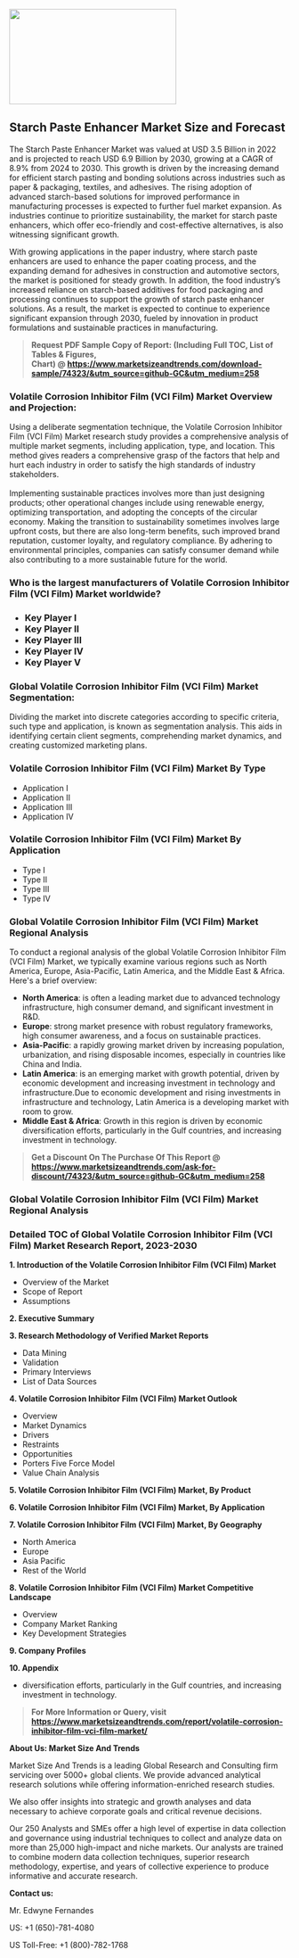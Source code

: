 <p><img class="alignnone size-medium wp-image-20088" src="https://ffe5etoiles.com/wp-content/uploads/2024/12/MST1-300x171.png" alt="" width="300" height="171" /></p><h2>Starch Paste Enhancer Market Size and Forecast</h2><p>The Starch Paste Enhancer Market was valued at USD 3.5 Billion in 2022 and is projected to reach USD 6.9 Billion by 2030, growing at a CAGR of 8.9% from 2024 to 2030. This growth is driven by the increasing demand for efficient starch pasting and bonding solutions across industries such as paper & packaging, textiles, and adhesives. The rising adoption of advanced starch-based solutions for improved performance in manufacturing processes is expected to further fuel market expansion. As industries continue to prioritize sustainability, the market for starch paste enhancers, which offer eco-friendly and cost-effective alternatives, is also witnessing significant growth.</p><p>With growing applications in the paper industry, where starch paste enhancers are used to enhance the paper coating process, and the expanding demand for adhesives in construction and automotive sectors, the market is positioned for steady growth. In addition, the food industry’s increased reliance on starch-based additives for food packaging and processing continues to support the growth of starch paste enhancer solutions. As a result, the market is expected to continue to experience significant expansion through 2030, fueled by innovation in product formulations and sustainable practices in manufacturing.</p></p><blockquote id="" class=""><strong>Request PDF Sample Copy of Report: (Including Full TOC, List of Tables &amp; Figures, Chart)&nbsp;@&nbsp;<strong><a href="https://www.marketsizeandtrends.com/download-sample/74323/&utm_source=github-GC&utm_medium=258" target="_blank">https://www.marketsizeandtrends.com/download-sample/74323/&utm_source=github-GC&utm_medium=258</a></strong></strong></blockquote><h3 id="" class="">Volatile Corrosion Inhibitor Film (VCI Film) Market&nbsp;Overview and Projection:</h3><p id="" class="">Using a deliberate segmentation technique, the Volatile Corrosion Inhibitor Film (VCI Film) Market research study provides a comprehensive analysis of multiple market segments, including application, type, and location. This method gives readers a comprehensive grasp of the factors that help and hurt each industry in order to satisfy the high standards of industry stakeholders. <br /> <br />Implementing sustainable practices involves more than just designing products; other operational changes include using renewable energy, optimizing transportation, and adopting the concepts of the circular economy. Making the transition to sustainability sometimes involves large upfront costs, but there are also long-term benefits, such improved brand reputation, customer loyalty, and regulatory compliance. By adhering to environmental principles, companies can satisfy consumer demand while also contributing to a more sustainable future for the world.</p><h3 id="" class="">Who is the largest manufacturers of&nbsp;Volatile Corrosion Inhibitor Film (VCI Film) Market worldwide?</h3><h3 class=""><p><ul><li>Key Player I </li><li> Key Player II </li><li> Key Player III </li><li> Key Player IV </li><li> Key Player V</li></ul></p></h3><h3 id="" class="">Global&nbsp;Volatile Corrosion Inhibitor Film (VCI Film) Market Segmentation:</h3><p id="" class="">Dividing the market into discrete categories according to specific criteria, such type and application, is known as segmentation analysis. This aids in identifying certain client segments, comprehending market dynamics, and creating customized marketing plans.</p><h3 id="" class="">Volatile Corrosion Inhibitor Film (VCI Film) Market&nbsp;By Type</h3><p><p><ul><li>Application I</li><li> Application II</li><li> Application III</li><li> Application IV</p></li></ul></p></p><h3 id="" class="">Volatile Corrosion Inhibitor Film (VCI Film) Market&nbsp;By Application</h3><p class=""><p><ul><li>Type I</li><li> Type II</li><li> Type III</li><li> Type IV</li></ul></p></p><h3 id="" class="">Global Volatile Corrosion Inhibitor Film (VCI Film) Market Regional Analysis</h3><p id="" class="">To conduct a regional analysis of the global Volatile Corrosion Inhibitor Film (VCI Film) Market, we typically examine various regions such as North America, Europe, Asia-Pacific, Latin America, and the Middle East &amp; Africa. Here's a brief overview:</p><ul><li><strong>North America</strong>: is often a leading market due to advanced technology infrastructure, high consumer demand, and significant investment in R&amp;D.</li><li><strong>Europe</strong>: strong market presence with robust regulatory frameworks, high consumer awareness, and a focus on sustainable practices.</li><li><strong>Asia-Pacific</strong>: a rapidly growing market driven by increasing population, urbanization, and rising disposable incomes, especially in countries like China and India.</li><li><strong>Latin America</strong>: is an emerging market with growth potential, driven by economic development and increasing investment in technology and infrastructure.Due to economic development and rising investments in infrastructure and technology, Latin America is a developing market with room to grow.</li><li><strong>Middle East &amp; Africa</strong>: Growth in this region is driven by economic diversification efforts, particularly in the Gulf countries, and increasing investment in technology.</li></ul><blockquote id="" class=""><strong>Get a Discount On The Purchase Of This Report @ <strong><a href="https://www.marketsizeandtrends.com/ask-for-discount/74323/&utm_source=github-GC&utm_medium=258" target="_blank">https://www.marketsizeandtrends.com/ask-for-discount/74323/&utm_source=github-GC&utm_medium=258</a></strong></strong></blockquote><h3 id="" class="">Global Volatile Corrosion Inhibitor Film (VCI Film) Market Regional Analysis</h3><h3 id="" class="">Detailed TOC of Global Volatile Corrosion Inhibitor Film (VCI Film) Market Research Report, 2023-2030</h3><p id="" class=""><strong>1. Introduction of the Volatile Corrosion Inhibitor Film (VCI Film) Market</strong></p><ul><li>Overview of the Market</li><li>Scope of Report</li><li>Assumptions</li></ul><p id="" class=""><strong>2. Executive Summary</strong></p><p id="" class=""><strong>3. Research Methodology of Verified Market Reports</strong></p><ul><li>Data Mining</li><li>Validation</li><li>Primary Interviews</li><li>List of Data Sources</li></ul><p id="" class=""><strong>4. Volatile Corrosion Inhibitor Film (VCI Film) Market Outlook</strong></p><ul><li>Overview</li><li>Market Dynamics</li><li>Drivers</li><li>Restraints</li><li>Opportunities</li><li>Porters Five Force Model</li><li>Value Chain Analysis</li></ul><p id="" class=""><strong>5. Volatile Corrosion Inhibitor Film (VCI Film) Market, By Product</strong></p><p id="" class=""><strong>6. Volatile Corrosion Inhibitor Film (VCI Film) Market, By Application</strong></p><p id="" class=""><strong>7. Volatile Corrosion Inhibitor Film (VCI Film) Market, By Geography</strong></p><ul><li>North America</li><li>Europe</li><li>Asia Pacific</li><li>Rest of the World</li></ul><p id="" class=""><strong>8. Volatile Corrosion Inhibitor Film (VCI Film) Market Competitive Landscape</strong></p><ul><li>Overview</li><li>Company Market Ranking</li><li>Key Development Strategies</li></ul><p id="" class=""><strong>9. Company Profiles</strong></p><p id="" class=""><strong>10. Appendix</strong></p><ul><li>diversification efforts, particularly in the Gulf countries, and increasing investment in technology.</li></ul><blockquote id="" class=""><strong>For More Information or Query, visit <strong><strong><a href="https://www.marketsizeandtrends.com/report/volatile-corrosion-inhibitor-film-vci-film-market/" target="_blank">https://www.marketsizeandtrends.com/report/volatile-corrosion-inhibitor-film-vci-film-market/</a></strong></strong></strong></blockquote><p id="" class=""><strong>About Us: Market Size And Trends</strong></p><p id="" class="">Market Size And Trends is a leading Global Research and Consulting firm servicing over 5000+ global clients. We provide advanced analytical research solutions while offering information-enriched research studies.</p><p id="" class="">We also offer insights into strategic and growth analyses and data necessary to achieve corporate goals and critical revenue decisions.</p><p id="" class="">Our 250 Analysts and SMEs offer a high level of expertise in data collection and governance using industrial techniques to collect and analyze data on more than 25,000 high-impact and niche markets. Our analysts are trained to combine modern data collection techniques, superior research methodology, expertise, and years of collective experience to produce informative and accurate research.</p><p id="" class=""><strong>Contact us:</strong></p><p id="" class="">Mr. Edwyne Fernandes</p><p id="" class="">US: +1 (650)-781-4080</p><p id="" class="">US Toll-Free: +1 (800)-782-1768</p>
